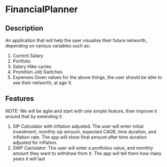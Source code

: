 # FinancialPlanner

## Description
An application that will help the user visualise their future networth, depending on various variables such as:
1. Current Salary
2. Portfolio
3. Salary Hike cycles
4. Promition Job Switches
5. Expenses
Given values for the above things, the user should be able to see their networth, at age X.


## Features
NOTE: We will be agile and start with one simple feature, then improve it around that by extending it.
1. SIP Calculator with inflation adjusted: The user will enter initial investment, monthly sip amount, expected CAGR, time duration, and inflation rate. The app will show final amount after time duration adjusted for inflation.
2. SWP Caclulator: The user will enter a portfolios value, and monthly amount they want to withdraw from it. The app will tell them how many years it will last
